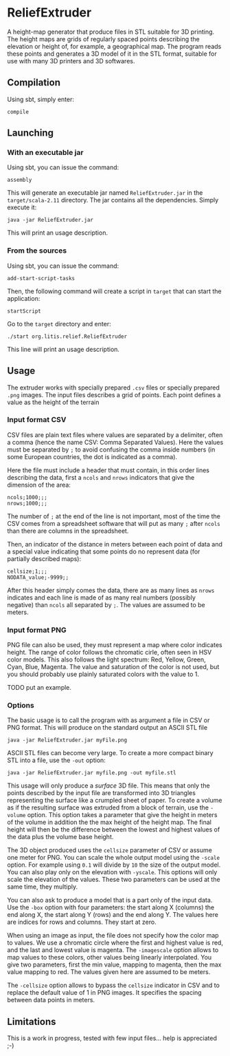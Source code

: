 # ReliefExtruder

A height-map generator that produce files in STL suitable for 3D printing. The height maps are grids of regularly spaced points describing the elevation or height of, for example, a geographical map. The program reads these points and generates a 3D model of it in the STL format, suitable for use with many 3D printers and 3D softwares.

## Compilation

Using sbt, simply enter:

    compile

## Launching

### With an executable jar

Using sbt, you can issue the command:

    assembly

This will generate an executable jar named `ReliefExtruder.jar` in the `target/scala-2.11` directory. The jar contains all the dependencies. Simply execute it:

    java -jar ReliefExtruder.jar

This will print an usage description.

### From the sources

Using sbt, you can issue the command:

    add-start-script-tasks

Then, the following command will create a script in `target` that can start the application:

    startScript

Go to the `target` directory and enter:

    ./start org.litis.relief.ReliefExtruder

This line will print an usage description.

## Usage

The extruder works with specially prepared `.csv` files or specially prepared `.png` images. The input files describes a grid of points. Each point defines a value as the height of the terrain 

### Input format CSV

CSV files are plain text files where values are separated by a delimiter, often a comma (hence the name CSV: Comma Separated Values). Here the values must be separated by `;` to avoid confusing the comma inside numbers (in some European countries, the dot is indicated as a comma).

Here the file must include a header that must contain, in this order lines describing the data, first a `ncols`
and `nrows` indicators that give the dimension of the area:

    ncols;1000;;;
    nrows;1000;;;

The number of `;` at the end of the line is not important, most of the time the CSV comes from a spreadsheet software that will put as many `;` after `ncols` than there are columns in the spreadsheet.

Then, an indicator of the distance in meters between each point of data and a special value indicating that some points do no represent data (for partially described maps):

    cellsize;1;;;
    NODATA_value;-9999;;

After this header simply comes the data, there are as many lines as `nrows` indicates and each line is made of as many real numbers (possibly negative) than `ncols` all separated by `;`. The values are assumed to be meters.

### Input format PNG

PNG file can also be used, they must represent a map where color indicates height. The range of color follows the chromatic cirle, often seen in HSV color models. This also follows the light spectrum: Red, Yellow, Green, Cyan, Blue, Magenta. The value and saturation of the color is not used, but you should probably use plainly saturated colors with the value to 1.

TODO put an example.

### Options

The basic usage is to call the program with as argument a file in CSV or PNG format. This will produce on the standard output an ASCII STL file

    java -jar ReliefExtruder.jar myFile.png

ASCII STL files can become very large. To create a more compact binary STL into a file, use the `-out` option:

    java -jar ReliefExtruder.jar myfile.png -out myfile.stl

This usage will only produce a *surface* 3D file. This means that only the points described by the input file are transformed into 3D triangles representing the surface like a crumpled sheet of paper. To create a volume as if the resulting surface was extruded from a block of terrain, use the `-volume` option. This option takes a parameter that give the height in meters of the volume in addition the the max height of the height map. The final height will then be the difference between the lowest and highest values of the data plus the volume base height.

The 3D object produced uses the `cellsize` parameter of CSV or assume one meter for PNG. You can scale the whole output model using the `-scale` option. For example using `0.1` will divide by `10` the size of the output model. You can also play only on the elevation with `-yscale`. This options will only scale the elevation of the values. These two parameters can be used at the same time, they multiply.

You can also ask to produce a model that is a part only of the input data. Use the `-box` option with four parameters: the start along X (columns) the end along X, the start along Y (rows) and the end along Y. The values here are indices for rows and columns. They start at zero.

When using an image as input, the file does not specify how the color map to values. We use a chromatic circle where the first and highest value is red, and the last and lowest value is magenta. The `-imagescale` option allows to map values to these colors, other values being linearly interpolated. You give two parameters, first the min value, mapping to magenta, then the max value mapping to red. The values given here are assumed to be meters.

The `-cellsize` option allows to bypass the `cellsize` indicator in CSV and to replace the default value of 1 in PNG images. It specifies the spacing between data points in meters.

## Limitations

This is a work in progress, tested with few input files... help is appreciated ;-)
